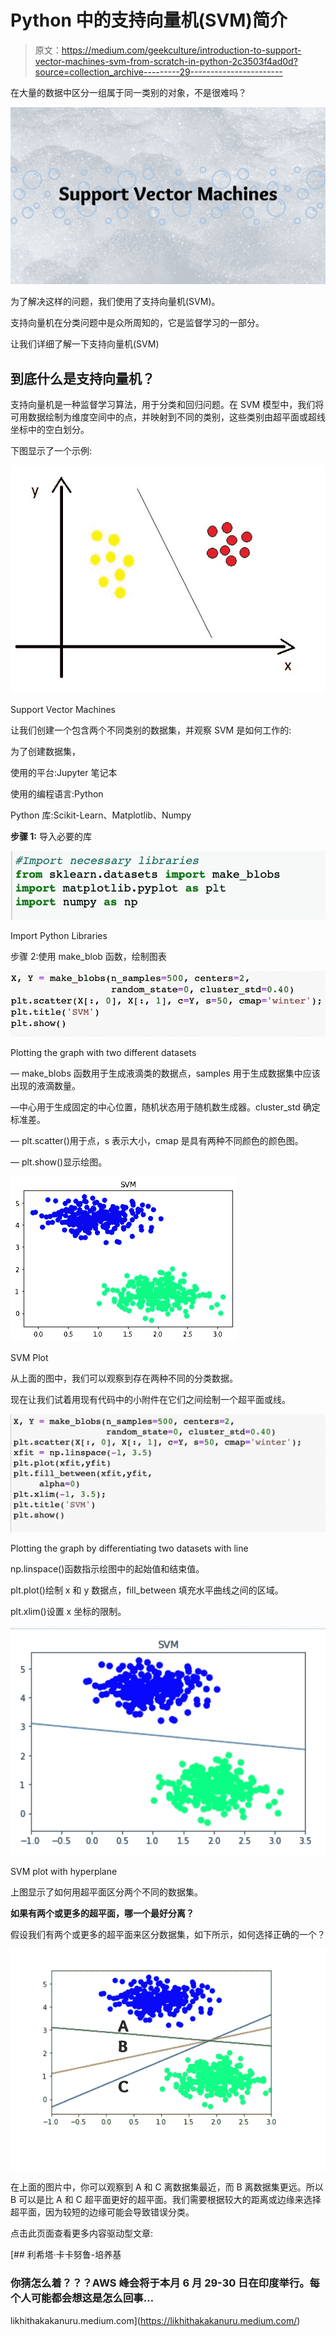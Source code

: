 # Python 中的支持向量机(SVM)简介

> 原文：<https://medium.com/geekculture/introduction-to-support-vector-machines-svm-from-scratch-in-python-2c3503f4ad0d?source=collection_archive---------29----------------------->

在大量的数据中区分一组属于同一类别的对象，不是很难吗？

![](img/4305a827f4ea1e2670ab7c3c962d59ed.png)

为了解决这样的问题，我们使用了支持向量机(SVM)。

支持向量机在分类问题中是众所周知的，它是监督学习的一部分。

让我们详细了解一下支持向量机(SVM)

## 到底什么是支持向量机？

支持向量机是一种监督学习算法，用于分类和回归问题。在 SVM 模型中，我们将可用数据绘制为维度空间中的点，并映射到不同的类别，这些类别由超平面或超线坐标中的空白划分。

下图显示了一个示例:

![](img/e05bd35fa290ea34584ce0518472c349.png)

Support Vector Machines

让我们创建一个包含两个不同类别的数据集，并观察 SVM 是如何工作的:

为了创建数据集，

使用的平台:Jupyter 笔记本

使用的编程语言:Python

Python 库:Scikit-Learn、Matplotlib、Numpy

**步骤 1:** 导入必要的库

![](img/7bdf893e08df205afaa530e9650cbd51.png)

Import Python Libraries

步骤 2:使用 make_blob 函数，绘制图表

![](img/3ee53e59dc86a7bc751895476fc0fd91.png)

Plotting the graph with two different datasets

— make_blobs 函数用于生成液滴类的数据点，samples 用于生成数据集中应该出现的液滴数量。

—中心用于生成固定的中心位置，随机状态用于随机数生成器。cluster_std 确定标准差。

— plt.scatter()用于点，s 表示大小，cmap 是具有两种不同颜色的颜色图。

— plt.show()显示绘图。

![](img/5bcbb3298f7fd7d651af0eb388713f8f.png)

SVM Plot

从上面的图中，我们可以观察到存在两种不同的分类数据。

现在让我们试着用现有代码中的小附件在它们之间绘制一个超平面或线。

![](img/c210b399665b7698050ba04759cb40a6.png)

Plotting the graph by differentiating two datasets with line

np.linspace()函数指示绘图中的起始值和结束值。

plt.plot()绘制 x 和 y 数据点，fill_between 填充水平曲线之间的区域。

plt.xlim()设置 x 坐标的限制。

![](img/90937d851bd8db61404fd5c988a5d012.png)

SVM plot with hyperplane

上图显示了如何用超平面区分两个不同的数据集。

**如果有两个或更多的超平面，哪一个最好分离？**

假设我们有两个或更多的超平面来区分数据集，如下所示，如何选择正确的一个？

![](img/1be3205c882139d4bdfede705d78c2e9.png)

在上面的图片中，你可以观察到 A 和 C 离数据集最近，而 B 离数据集更远。所以 B 可以是比 A 和 C 超平面更好的超平面。我们需要根据较大的距离或边缘来选择超平面，因为较短的边缘可能会导致错误分类。

点击此页面查看更多内容驱动型文章:

[](https://likhithakakanuru.medium.com/) [## 利希塔·卡卡努鲁-培养基

### 你猜怎么着？？？AWS 峰会将于本月 6 月 29-30 日在印度举行。每个人可能都会想这是怎么回事…

likhithakakanuru.medium.com](https://likhithakakanuru.medium.com/)